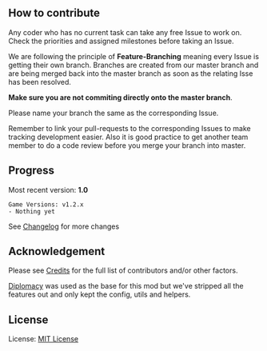 ## How to contribute

Any coder who has no current task can take any free Issue to work on. Check the priorities and assigned milestones before taking an Issue.

We are following the principle of **Feature-Branching** meaning every Issue is getting their own branch. Branches are created from our master branch and are being merged back into the master branch as soon as the relating Isse has been resolved. 

**Make sure you are not commiting directly onto the master branch**.

Please name your branch the same as the corresponding Issue.

Remember to link your pull-requests to the corresponding Issues to make tracking development easier.
Also it is good practice to get another team member to do a code review before you merge your branch into master.

## Progress

Most recent version: **1.0**
```
Game Versions: v1.2.x
- Nothing yet
```

See [Changelog](changelog.txt) for more changes

## Acknowledgement

Please see [Credits](CREDITS) for the full list of contributors and/or other factors.

[Diplomacy](https://github.com/DiplomacyTeam/Bannerlord.Diplomacy) was used as the base for this mod but we've stripped all the features out and only kept the config, utils and helpers.

## License

License: [MIT License](LICENSE)
